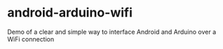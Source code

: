android-arduino-wifi
====================

Demo of a clear and simple way to interface Android and Arduino over a WiFi connection
